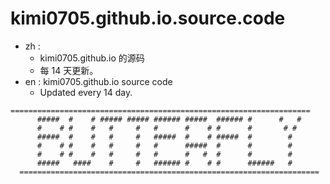 # kimi0705.github.io.source.code
- zh : 
   - kimi0705.github.io 的源码 
   - 每 14 天更新。
- en : kimi0705.github.io source code
   - Updated every 14 day.
```
===================================================================
      #####  #    # ##### ##### ###### #####  ###### #      #   #
      #    # #    #   #     #   #      #    # #      #       # #
      #####  #    #   #     #   #####  #    # #####  #        #
      #    # #    #   #     #   #      #####  #      #        #
      #    # #    #   #     #   #      #   #  #      #        #
      #####   ####    #     #   ###### #    # #      ######   #
  ===================================================================
```

